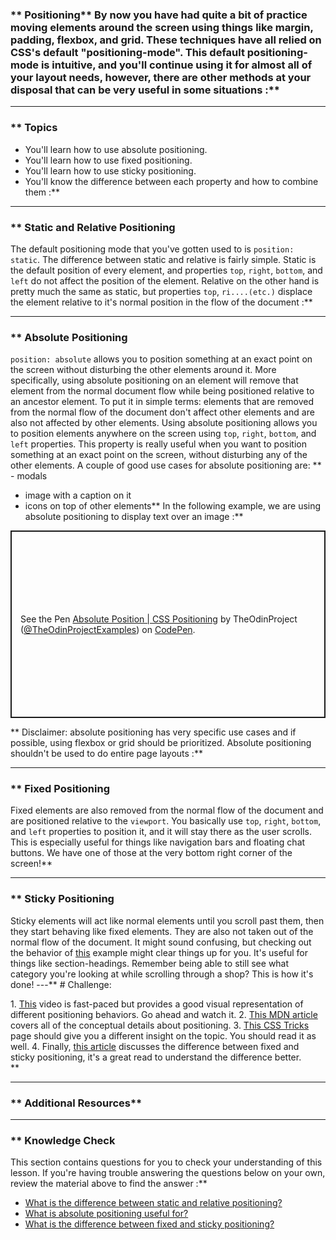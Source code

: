 ### ** Positioning** By now you have had quite a bit of practice moving elements around the screen using things like margin, padding, flexbox, and grid. These techniques have all relied on CSS's default "positioning-mode". This default positioning-mode is intuitive, and you'll continue using it for almost all of your layout needs, however, there are other methods at your disposal that can be very useful in some situations :**



---


### ** Topics
 - You'll learn how to use absolute positioning.
 - You'll learn how to use fixed positioning.
 - You'll learn how to use sticky positioning.
 - You'll know the difference between each property and how to combine them :**



---


### ** Static and Relative Positioning
The default positioning mode that you've gotten used to is ``position: static``. The difference between static and relative is fairly simple. Static is the default position of every element, and properties ``top``, ``right``, ``bottom``, and ``left`` do not affect the position of the element. Relative on the other hand is pretty much the same as static, but properties  ``top``, ``ri....(etc.)`` displace the element relative to it's normal position in the flow of the document :**



---


### ** Absolute Positioning
``position: absolute`` allows you to position something at an exact point on the screen without disturbing the other elements around it. More specifically, using absolute positioning on an element will remove that element from the normal document flow while being positioned relative to an ancestor element. To put it in simple terms: elements that are removed from the normal flow of the document don't affect other elements and are also not affected by other elements. Using absolute positioning allows you to position elements anywhere on the screen using  ``top``, ``right``, ``bottom``, and ``left`` properties. This property is really useful when you want to position something at an exact point on the screen, without disturbing any of the other elements. A couple of good use cases for absolute positioning are: ** - modals
- image with a caption on it
- icons on top of other elements** In the following example, we are using absolute positioning to display text over an image :**

<p class="codepen" data-height="300" data-theme-id="dark" data-default-tab="css,result" data-slug-hash="poWyWeJ" data-editable="true" data-user="TheOdinProjectExamples" style="height: 300px; box-sizing: border-box; display: flex; align-items: center; justify-content: center; border: 2px solid; margin: 1em 0; padding: 1em;">
  <span>See the Pen <a href="https://codepen.io/TheOdinProjectExamples/pen/poWyWeJ">
  Absolute Position | CSS Positioning</a> by TheOdinProject (<a href="https://codepen.io/TheOdinProjectExamples">@TheOdinProjectExamples</a>)
  on <a href="https://codepen.io">CodePen</a>.</span>

</p>

<script async src="https://cpwebassets.codepen.io/assets/embed/ei.js"></script>** Disclaimer: absolute positioning has very specific use cases and if possible, using flexbox or grid should be prioritized. Absolute positioning shouldn't be used to do entire page layouts :**



---


### ** Fixed Positioning 
Fixed elements are also removed from the normal flow of the document and are positioned relative to the ``viewport``. You basically use  ``top``, ``right``, ``bottom``, and ``left`` properties to position it, and it will stay there as the user scrolls. This is especially useful for things like navigation bars and floating chat buttons. We have one of those at the very bottom right corner of the screen!** 

---


### ** Sticky Positioning
Sticky elements will act like normal elements until you scroll past them, then they start behaving like fixed elements. They are also not taken out of the normal flow of the document. It might sound confusing, but checking out the behavior of <a href="https://codepen.io/theanam/pen/MPLBYy">this</a> example might clear things up for you. It's useful for things like section-headings. Remember being able to still see what category you're looking at while scrolling through a shop? This is how it's done!
---** # Challenge:
<div class="lesson-content__panel" markdown="1">
1. <a href="https://www.youtube.com/watch?v=jx5jmI0UlXU">This</a> video is fast-paced but provides a good visual representation of different positioning behaviors. Go ahead and watch it.
2. <a href="https://developer.mozilla.org/en-US/docs/Web/CSS/position">This MDN article</a> covers all of the conceptual details about positioning. 
3. <a href="https://css-tricks.com/absolute-relative-fixed-positioining-how-do-they-differ/">This CSS Tricks</a> page should give you a different insight on the topic. You should read it as well.
4. Finally, <a href="https://www.kevinpowell.co/article/positition-fixed-vs-sticky/">this article</a> discusses the difference between fixed and sticky positioning, it's a great read to understand the difference better.
</div>** 

---


### ** Additional Resources** 

---


### ** Knowledge Check
This section contains questions for you to check your understanding of this lesson. If you're having trouble answering the questions below on your own, review the material above to find the answer :**

- <a class="knowledge-check-link" href="#static-and-relative-positioning">What is the difference between static and relative positioning?</a>
- <a class="knowledge-check-link" href="#absolute-positioning">What is absolute positioning useful for?</a>
- <a class="knowledge-check-link" href="https://www.kevinpowell.co/article/positition-fixed-vs-sticky/">What is the difference between fixed and sticky positioning?</a>
